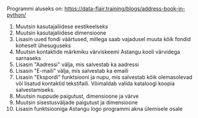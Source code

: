 Programmi aluseks on: https://data-flair.training/blogs/address-book-in-python/
1) Muutsin kasutajaliidese eestikeelseks
2) Muutsin kasutajaliidese dimensioone
3) Lisasin uued fondi väärtused, millega saab vajadusel muuta kõik fondid koheselt ühesuguseks
4) Muutsin kontaktide märkmiku värviskeemi Astangu kooli värvidega sarnaseks
5) Lisasin "Aadressi" välja, mis salvestab ka aadressi
6) Lisasin "E-maili" välja, mis salvestab ka emaili
7) Lisasin "Ekspordi" funktsiooni ja nupu, mis salvestab kõik olemasolevad või lisatud kontaktid tekstifaili. Võimaldab valida kataloogi koopia salvestamiseks.
8) Muutsin nuppude paigutust, dimensioone ja värve
9) Muutsin sisestusväljade paigutust ja dimensioone
10) Lisasin funktsiooniga Astangu logo programmi akna ülemisele osale
